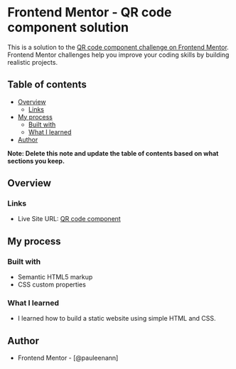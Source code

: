 # Frontend Mentor - QR code component solution

This is a solution to the [QR code component challenge on Frontend Mentor](https://www.frontendmentor.io/challenges/qr-code-component-iux_sIO_H). Frontend Mentor challenges help you improve your coding skills by building realistic projects.

## Table of contents

- [Overview](#overview)
  - [Links](#links)
- [My process](#my-process)
  - [Built with](#built-with)
  - [What I learned](#what-i-learned)
- [Author](#author)

**Note: Delete this note and update the table of contents based on what sections you keep.**

## Overview

### Links

- Live Site URL: [QR code component](https://qr-code-component-paupau.netlify.app/)

## My process

### Built with

- Semantic HTML5 markup
- CSS custom properties

### What I learned

- I learned how to build a static website using simple HTML and CSS.

## Author

- Frontend Mentor - [@pauleenann]
